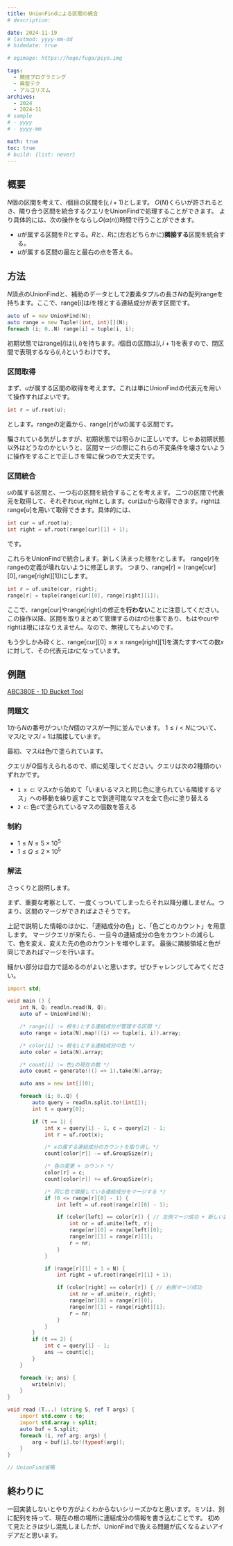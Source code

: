 ```yaml
---
title: UnionFindによる区間の統合
# description: 

date: 2024-11-19
# lastmod: yyyy-mm-dd
# hidedate: true

# ogimage: https://hoge/fuga/piyo.img

tags:
  - 競技プログラミング
  - 典型テク
  - アルゴリズム
archives:
  - 2024
  - 2024-11
# sample
# - yyyy
# - yyyy-mm

math: true
toc: true
# build: {list: never}
---
```


## 概要
$N$個の区間を考えて、$i$個目の区間を$[i, i + 1)$とします。
$O(N)$くらいが許されるとき、隣り合う区間を統合するクエリをUnionFindで処理することができます。
より具体的には、次の操作をならし$O(\alpha (n))$時間で行うことができます。

- $u$が属する区間を$R$とする。$R$と、$R$に(左右どちらかに)**隣接する**区間を統合する。
- $u$が属する区間の最左と最右の点を答える。

## 方法
$N$頂点のUnionFindと、補助のデータとして2要素タプルの長さ$N$の配列$\mathrm{range}$を持ちます。ここで、$\mathrm{range[i]}$は$i$を根とする連結成分が表す区間です。
```D
auto uf = new UnionFind(N);
auto range = new Tuple!(int, int)[](N);
foreach (i; 0..N) range[i] = tuple(i, i);
```
初期状態では$\mathrm{range}[i]$は$(i, i)$を持ちます。$i$個目の区間は$[i, i + 1)$を表すので、閉区間で表現するなら$(i, i)$というわけです。

### 区間取得
まず、$u$が属する区間の取得を考えます。これは単にUnionFindの代表元を用いて操作すればよいです。
```D
int r = uf.root(u);
```
とします。$\mathrm{range}$の定義から、$\mathrm{range}[r]$が$u$の属する区間です。

騙されている気がしますが、初期状態では明らかに正しいです。じゃあ初期状態以外はどうなのかというと、区間マージの際にこれらの不変条件を壊さないように操作をすることで正しさを常に保つので大丈夫です。

### 区間統合
$u$の属する区間と、一つ右の区間を統合することを考えます。
二つの区間で代表元を取得して、それぞれ$\mathrm{cur}, \mathrm{right}$とします。$\mathrm{cur}$は$\mathrm{u}$から取得できます。$\mathrm{right}$は$\mathrm{range}[u]$を用いて取得できます。具体的には、
```D
int cur = uf.root(u);
int right = uf.root(range[cur][1] + 1);
```
です。

これらをUnionFindで統合します。新しく決まった根を$r$とします。
$\mathrm{range}[r]$を$\mathrm{range}$の定義が壊れないように修正します。
つまり、$\mathrm{range}[r] = (\mathrm{range}[\mathrm{cur}][0], \mathrm{range}[\mathrm{right}][1])$にします。
```D
int r = uf.unite(cur, right);
range[r] = tuple(range[cur][0], range[right][1]);
```
ここで、$\mathrm{range}[\mathrm{cur}]$や$\mathrm{range}[\mathrm{right}]$の修正を**行わない**ことに注意してください。この操作以降、区間を取りまとめて管理するのは$r$の仕事であり、もはや$\mathrm{cur}$や$\mathrm{right}$は根にはなりえません。なので、無視してもよいのです。

もう少しかみ砕くと、$\mathrm{range}[\mathrm{cur}][0] \leq x \leq \mathrm{range}[\mathrm{right}][1]$を満たすすべての数$x$に対して、その代表元は$r$になっています。

## 例題
[ABC380E - 1D Bucket Tool](https://atcoder.jp/contests/abc380/tasks/abc380_e)

### 問題文
$1$から$N$の番号がついた$N$個のマスが一列に並んでいます。
$1 \leq i < N$について、マス$i$とマス$i + 1$は隣接しています。

最初、マス$i$は色$i$で塗られています。

クエリが$Q$個与えられるので、順に処理してください。クエリは次の2種類のいずれかです。

- `1 x c`: マス$x$から始めて「いまいるマスと同じ色に塗られている隣接するマス」への移動を繰り返すことで到達可能なマスを全て色$c$に塗り替える
- `2 c`: 色$c$で塗られているマスの個数を答える

### 制約
- $1 \leq N \leq 5 \times 10 ^ 5$
- $1 \leq Q \leq 2 \times 10 ^ 5$

### 解法
さっくりと説明します。

まず、重要な考察として、一度くっついてしまったらそれ以降分離しません。つまり、区間のマージができればよさそうです。

上記で説明した情報のほかに、「連結成分の色」と、「色ごとのカウント」を用意します。
マージクエリが来たら、一旦今の連結成分の色をカウントの減らして、色を変え、変えた先の色のカウントを増やします。
最後に隣接領域と色が同じであればマージを行います。

細かい部分は自力で詰めるのがよいと思います。ぜひチャレンジしてみてください。

```D
import std;

void main () {
    int N, Q; readln.read(N, Q);
    auto uf = UnionFind(N);

    /* range[i] := 根をiとする連結成分が管理する区間 */
    auto range = iota(N).map!((i) => tuple(i, i)).array;

    /* color[i] := 根をiとする連結成分の色 */
    auto color = iota(N).array;

    /* count[i] := 色iの現在の数 */
    auto count = generate!(() => 1).take(N).array;

    auto ans = new int[](0);

    foreach (i; 0..Q) {
        auto query = readln.split.to!(int[]);
        int t = query[0];

        if (t == 1) {
            int x = query[1] - 1, c = query[2] - 1;
            int r = uf.root(x);

            /* xの属する連結成分のカウントを取り消し */
            count[color[r]] -= uf.GroupSize(r);

            /* 色の変更 + カウント */
            color[r] = c;
            count[color[r]] += uf.GroupSize(r);

            /* 同じ色で隣接している連結成分をマージする */
            if (0 <= range[r][0] - 1) {
                int left = uf.root(range[r][0] - 1);

                if (color[left] == color[r]) { // 左側マージ成功 + 新しい区間の範囲を正しくして、今見てる根を新しいほうにする
                    int nr = uf.unite(left, r);
                    range[nr][0] = range[left][0];
                    range[nr][1] = range[r][1];
                    r = nr;
                }
            }

            if (range[r][1] + 1 < N) {
                int right = uf.root(range[r][1] + 1);

                if (color[right] == color[r]) { // 右側マージ成功
                    int nr = uf.unite(r, right);
                    range[nr][0] = range[r][0];
                    range[nr][1] = range[right][1];
                    r = nr;
                }
            }
        }
        if (t == 2) {
            int c = query[1] - 1;
            ans ~= count[c];
        }
    }

    foreach (v; ans) {
        writeln(v);
    }
}

void read (T...) (string S, ref T args) {
    import std.conv : to;
    import std.array : split;
    auto buf = S.split;
    foreach (i, ref arg; args) {
        arg = buf[i].to!(typeof(arg));
    }
}

// UnionFind省略
```

## 終わりに
一回実装しないとやり方がよくわからないシリーズかなと思います。ミソは、別に配列を持って、現在の根の場所に連結成分の情報を書き込むことです。
初めて見たときは少し混乱しましたが、UnionFindで扱える問題が広くなるよいアイデアだと思います。

